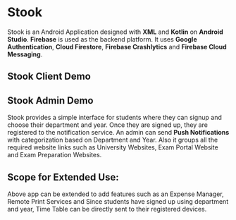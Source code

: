# Stook
Stook is an Android Application designed with **XML** and **Kotlin** on **Android Studio**. **Firebase** is used as the backend platform.
It uses **Google Authentication**, **Cloud Firestore**, **Firebase Crashlytics** and **Firebase Cloud Messaging**.
## Stook Client Demo


## Stook Admin Demo


Stook provides a simple interface for students where they can signup and choose their department and year. Once they are signed up, they are registered to the notification service. An admin can send **Push Notifications** with categorization based on Department and Year. Also it groups all the required website links such as University Websites, Exam Portal Website and Exam Preparation Websites.

## Scope for Extended Use: 
Above app can be extended to add features such as an Expense Manager, Remote Print Services and Since students have signed up using department and year, Time Table can be directly sent to their registered devices.